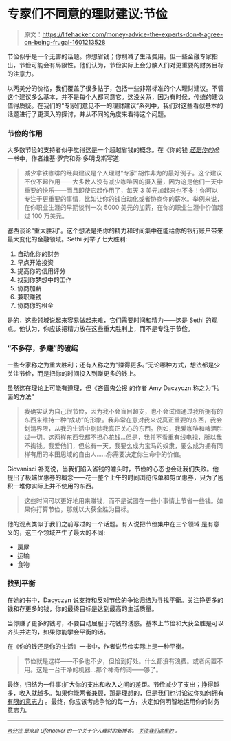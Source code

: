 # 专家们不同意的理财建议:节俭

> 原文：<https://lifehacker.com/money-advice-the-experts-don-t-agree-on-being-frugal-1601213528>

节俭似乎是一个无害的话题。你想省钱；你削减了生活费用。但一些金融专家指出，节俭可能会有局限性。他们认为，节俭实际上会分散人们对更重要的财务目标的注意力。



以两美分的价格，我们覆盖了很多帖子，包括一些非常标准的个人理财建议。不管这个建议多么基本，并不是每个人都同意它。这没关系，因为有时候，传统的建议值得质疑。在我们的“专家们意见不一的理财建议”系列中，我们对这些看似基本的话题进行了更深入的探讨，并从不同的角度来看待这个问题。

### 节俭的作用

大多数节俭的支持者似乎觉得这是一个超越省钱的概念。在《你的钱 [*还是你的命*](http://www.amazon.com/Your-Money-Life-Transforming-Relationship/dp/0143115766?asc_campaign=InlineText&asc_refurl=https://lifehacker.com/money-advice-the-experts-don-t-agree-on-being-frugal-1601213528&asc_source=&tag=kinjalifehackerlink-20) 一书中，作者维基·罗宾和乔·多明戈斯写道:

> 减少拿铁咖啡的经典建议是个人理财“专家”胡作非为的最好例子。这个建议不仅不起作用——大多数人没有减少咖啡因的摄入量，因为这是他们一天中重要的快乐——而且即使它起作用了，每天 3 美元加起来也不多！你可以专注于更重要的事情，比如让你的钱自动化或者协商你的薪水。举例来说，在你职业生涯的早期谈判一次 5000 美元的加薪，在你的职业生涯中价值超过 100 万美元。

塞西谈论“重大胜利”。这个想法是把你的精力和时间集中在能给你的银行账户带来最大变化的金融领域。Sethi 列举了七大胜利:

1.  自动化你的财务
2.  早点开始投资
3.  提高你的信用评分
4.  找到你梦想中的工作
5.  协商加薪
6.  兼职赚钱
7.  协商你的租金

是的，这些领域说起来容易做起来难，它们需要时间和精力——这是 Sethi 的观点。他认为，你应该把精力放在这些重大胜利上，而不是专注于节俭。

### “不多存，多赚”的破绽

一些专家称之为重大胜利；还有人称之为“赚得更多。”无论哪种方式，想法都是少关注节俭，而是把你的时间投入到赚更多的钱上。

虽然这在理论上可能有道理，但《吝啬鬼公报 的作者 Amy Daczyczn 称之为“片面的方法”

> 我确实认为自己很节俭，因为我不会盲目超支，也不会试图通过我所拥有的东西来维持一种“成功”的形象。我非常在意对我来说真正重要的东西，我会划清界限，从我的生活中剔除我真正关心的东西。例如，我爱咖啡和啤酒胜过一切。这两样东西我都不担心花钱...但是，我并不看重有线电视，所以我不掏钱。我爱他们，但总有一天，我要么成为宝马的奴隶，要么成为拥有同样有用的本田思域的自由人……你需要决定你生命中的价值。

Giovanisci 补充说，当我们陷入省钱的噱头时，节俭的心态也会让我们失败。他提出了极端优惠券的概念——花一整个上午的时间浏览传单和剪优惠券，只为了囤积一堆你实际上并不使用的东西。

> 这些时间可以更好地用来赚钱，而不是试图在一些小事情上节省一些钱。如果你打算节俭，那就以大获全胜为目标。

他的观点类似于我们之前写过的一个话题。有人说把节俭集中在三个领域 是有意义的，这三个领域产生了最大的不同:

*   房屋
*   运输
*   食物

### 找到平衡

在她的书中，Dacyczyn 说支持和反对节俭的争论归结为寻找平衡。关注挣更多的钱和存更多的钱，你的最终目标是达到最高的生活质量。

当你赚了更多的钱时，不要自动屈服于花钱的诱惑。基本上节俭和大获全胜是可以齐头并进的，如果你能学会平衡的话。

在《你的钱还是你的生活》一书中，作者说节俭实际上是一种平衡。

> 节俭就是这样——不多也不少，但恰到好处。什么都没有浪费。或者闲置不用。这是一台干净的机器...那个神奇的词——够了。

最终，归结为一件事:扩大你的支出和收入之间的差距。节俭减少了支出；挣得越多，收入就越多。如果你能两者兼顾，那是理想的，但是我们也讨论过你如何拥有 [有限的意志力](http://lifehacker.com/youve-got-a-limited-supply-of-willpower-so-use-it-wise-5662132) 。最终，你应该考虑争论的每一方，决定如何明智地运用你的财务意志力。

* * *

[<small>*两分钱*</small>](http://twocents.lifehacker.com/) <small>*是来自 Lifehacker 的一个关于个人理财的新博客。*</small> [<small>*关注我们这里的*</small>](https://twitter.com/TwoCentsLH) <small>*。*</small>